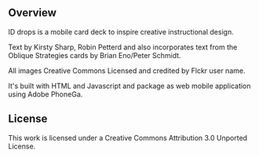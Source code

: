 ## Overview ##

ID drops is a mobile card deck to inspire creative instructional design.  

Text by Kirsty Sharp, Robin Petterd and also incorporates text from the Oblique Strategies cards by Brian Eno/Peter Schmidt. 

All images Creative Commons Licensed and credited by Flckr user name.

It's built with HTML and Javascript and package as web mobile application using Adobe PhoneGa. 
 
## License ##

This work is licensed under a Creative Commons Attribution 3.0 Unported License.
